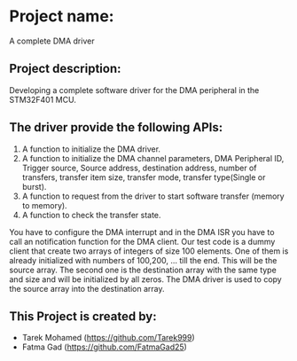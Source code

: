 # Project name: 
A complete DMA driver

## Project description: 
Developing a complete software driver for the DMA peripheral in the STM32F401 MCU.

## The driver provide the following APIs:
1.	A function to initialize the DMA driver.
2.	A function to initialize the DMA channel parameters, DMA Peripheral ID, Trigger source, Source address, destination address, number of transfers, transfer item size, transfer mode, transfer type(Single or burst).
3.	A function to request from the driver to start software transfer (memory to memory).
4.	A function to check the transfer state.

You have to configure the DMA interrupt and in the DMA ISR you have to call an notification function for the DMA client.
Our test code is a dummy client that create two arrays of integers of size 100 elements. One of them is already initialized with numbers of 100,200, … till the end. This will be the source array.
The second one is the destination array with the same type and size and will be initialized by all zeros.
The DMA driver is used to copy the source array into the destination array.


## This Project is created by:
* Tarek Mohamed (https://github.com/Tarek999)
* Fatma Gad (https://github.com/FatmaGad25) 

